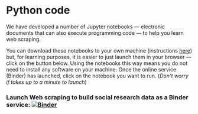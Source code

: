 # Python code

We have developed a number of Jupyter notebooks &mdash; electronic documents that can also execute programming code &mdash; to help you learn web scraping.

You can download these notebooks to your own machine (instructions [here]()) but, for learning purposes, it is easier to just launch them in your browser &mdash; click on the button below. Using the notebooks this way means you do not need to install any software on your machine. Once the online service (Binder) has launched, click on the notebook you want to run. (*Don't worry if takes up to a minute to launch*)

### Launch Web scraping to build social research data as a Binder service: [![Binder](http://mybinder.org/badge_logo.svg)](https://mybinder.org/v2/gh/DiarmuidM/ncrm-web-scraping-to-build-social-research-data/main?filepath=code)